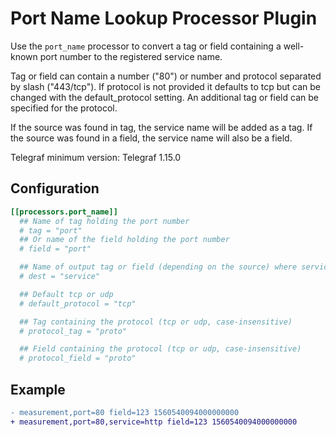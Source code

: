 # Port Name Lookup Processor Plugin

Use the `port_name` processor to convert a tag or field containing a well-known port number to the registered service name.

Tag or field can contain a number ("80") or number and protocol separated by slash ("443/tcp"). If protocol is not provided it defaults to tcp but can be changed with the default_protocol setting. An additional tag or field can be specified for the protocol.

If the source was found in tag, the service name will be added as a tag. If the source was found in a field, the service name will also be a field.

Telegraf minimum version: Telegraf 1.15.0

## Configuration

```toml
[[processors.port_name]]
  ## Name of tag holding the port number
  # tag = "port"
  ## Or name of the field holding the port number
  # field = "port"

  ## Name of output tag or field (depending on the source) where service name will be added
  # dest = "service"

  ## Default tcp or udp
  # default_protocol = "tcp"

  ## Tag containing the protocol (tcp or udp, case-insensitive)
  # protocol_tag = "proto"

  ## Field containing the protocol (tcp or udp, case-insensitive)
  # protocol_field = "proto"
```

## Example

```diff
- measurement,port=80 field=123 1560540094000000000
+ measurement,port=80,service=http field=123 1560540094000000000
```
